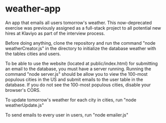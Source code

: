 # weather-app
An app that emails all users tomorrow's weather. This now-deprecated exercise was previously assigned as a full-stack project to all potential new hires at Klaviyo as part of the interview process. 

Before doing anything, clone the repository and run the command "node weatherCreator.js" in the directory to initialize the database weather with the tables cities and users. 

To be able to use the website (located at public/index.html) for submitting an email to the database, you must have a server running. Running the command "node server.js" should be allow you to view the 100-most populous cities in the US and submit emails to the user table in the database. If you do not see the 100-most populous cities, disable your browser's CORS.

To update tomorrow's weather for each city in cities, run "node weatherUpdate.js"

To send emails to every user in users, run "node emailer.js"
